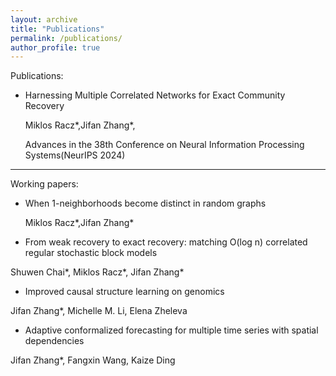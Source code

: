 ```yaml
---
layout: archive
title: "Publications"
permalink: /publications/
author_profile: true
---
```

Publications:

+ Harnessing Multiple Correlated Networks for Exact Community Recovery
  
  Miklos Racz\*,Jifan Zhang\*,
  
  Advances in the 38th Conference on Neural Information Processing Systems(NeurIPS 2024)
---
Working papers:

+ When 1-neighborhoods become distinct in random graphs

  
  Miklos Racz\*,Jifan Zhang\*

+ From weak recovery to exact recovery: matching O(log n) correlated regular stochastic block models

  
Shuwen Chai\*, Miklos Racz\*, Jifan Zhang\*

+ Improved causal structure learning on genomics

  
 Jifan Zhang\*, Michelle M. Li, Elena Zheleva
 
+ Adaptive conformalized forecasting for multiple time series with spatial dependencies

  
Jifan Zhang\*, Fangxin Wang, Kaize Ding









